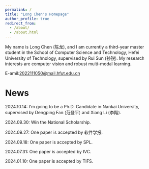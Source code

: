 ```yaml
---
permalink: /
title: "Long Chen's Homepage"
author_profile: true
redirect_from: 
  - /about/
  - /about.html
---
```


My name is Long Chen (陈龙), and I am currently a third-year master student in the School of Computer Science and Technology, Hefei University of Technology, supervised by Rui Sun (孙锐). My research interests are computer vision and robust multi-modal learning. 

E-amil:2022111050@mail.hfut.edu.cn

News
======
2024.10.14: I'm going to be a Ph.D. Candidate in Nankai University, supervised by Dengping Fan (范登平) and Xiang Li (李翔). 

2024.09.30: Win the National Scholarship.

2024.09.27: One paper is accepted by 软件学报.

2024.09.18: One paper is accepted by SPL.  

2024.07.31: One paper is accepted by IVC.

2024.01.10: One paper is accepted by TIFS. 
